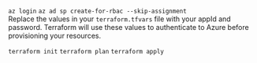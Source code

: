 `az login`
`az ad sp create-for-rbac --skip-assignment`
</br>
Replace the values in your `terraform.tfvars` file with your appId and password. Terraform will use these values to authenticate to Azure before provisioning your resources.
</br>

`terraform init`
`terraform plan`
`terraform apply`